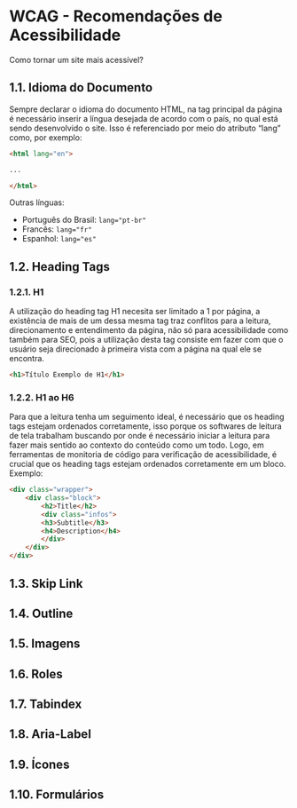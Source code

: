 # WCAG - Recomendações de Acessibilidade
Como tornar um site mais acessível?

## 1.1. Idioma do Documento
Sempre declarar o idioma do documento HTML, na tag principal da página <html> é necessário inserir a língua desejada de acordo com o país, no qual está sendo desenvolvido o site. Isso é referenciado por meio do atributo “lang” como, por exemplo:

```html
<html lang="en">

...

</html>
```
Outras línguas:

* Português do Brasil: `lang="pt-br"`
* Francês: `lang="fr"`
* Espanhol: `lang="es"`

## 1.2. Heading Tags
### 1.2.1. H1
A utilização do heading tag H1 necesita ser limitado a 1 por página, a existência de mais de um dessa mesma tag traz conflitos para a leitura, direcionamento e entendimento da página, não só para acessibilidade como também para SEO, pois a utilização desta tag consiste em fazer com que o usuário seja direcionado à primeira vista com a página na qual ele se encontra.

```html
<h1>Título Exemplo de H1</h1>
```
### 1.2.2. H1 ao H6
Para que a leitura tenha um seguimento ideal, é necessário que os heading tags estejam ordenados corretamente, isso porque os softwares de leitura de tela trabalham buscando por onde é necessário iniciar a leitura para fazer mais sentido ao contexto do conteúdo como um todo. Logo, em ferramentas de monitoria de código para verificação de acessibilidade, é crucial que os heading tags estejam ordenados corretamente em um bloco. Exemplo:

```html
<div class="wrapper">
    <div class="block">
        <h2>Title</h2>
        <div class="infos">
        <h3>Subtitle</h3>
        <h4>Description</h4>
        </div>
    </div>
</div>
```
## 1.3. Skip Link
## 1.4. Outline
## 1.5. Imagens
## 1.6. Roles
## 1.7. Tabindex
## 1.8. Aria-Label
## 1.9. Ícones
## 1.10. Formulários